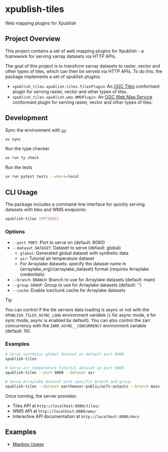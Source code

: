# xpublish-tiles

Web mapping plugins for Xpublish

## Project Overview
This project contains a set of web mapping plugins for Xpublish - a framework for serving xarray datasets via HTTP APIs.

The goal of this project is to transform xarray datasets to raster, vector and other types of tiles, which can then be served via HTTP APIs. To do this, the package implements a set of xpublish plugins:
* `xpublish_tiles.xpublish.tiles.TilesPlugin`: An [OGC Tiles](https://www.ogc.org/standards/ogcapi-tiles/) conformant plugin for serving raster, vector and other types of tiles.
* `xpublish_tiles.xpublish.wms.WMSPlugin`: An [OGC Web Map Service](https://www.ogc.org/standards/wms/) conformant plugin for serving raster, vector and other types of tiles.

## Development

Sync the environment with [`uv`](https://docs.astral.sh/uv/getting-started/)

```sh
uv sync
```

Run the type checker

```sh
uv run ty check
```

Run the tests

```sh
uv run pytest tests --where=local
```

## CLI Usage

The package includes a command-line interface for quickly serving datasets with tiles and WMS endpoints:

```sh
xpublish-tiles [OPTIONS]
```

### Options

- `--port PORT`: Port to serve on (default: 8080)
- `--dataset DATASET`: Dataset to serve (default: global)
  - `global`: Generated global dataset with synthetic data
  - `air`: Tutorial air temperature dataset
  - For Arraylake datasets: specify the dataset name in {arraylake_org}/{arraylake_dataset} format (requires Arraylake credentials)
- `--branch BRANCH`: Branch to use for Arraylake datasets (default: main)
- `--group GROUP`: Group to use for Arraylake datasets (default: '')
- `--cache`: Enable icechunk cache for Arraylake datasets

> [!TIP]
> You can control if the tile servers data loading is async or not with the `XPUBLISH_TILES_ASYNC_LOAD` environment variable (`1` for async mode, `0` for sync mode, async is enabled by default). You can also control the zarr concurrency with the `ZARR_ASYNC__CONCURRENCY` environment variable (default: 10).

### Examples

```sh
# Serve synthetic global dataset on default port 8080
xpublish-tiles

# Serve air temperature tutorial dataset on port 9000
xpublish-tiles --port 9000 --dataset air

# Serve Arraylake dataset with specific branch and group
xpublish-tiles --dataset earthmover-public/aifs-outputs --branch main --group 2025-04-01/12z --cache
```

Once running, the server provides:
- Tiles API at `http://localhost:8080/tiles/`
- WMS API at `http://localhost:8080/wms/`
- Interactive API documentation at `http://localhost:8080/docs`

## Examples

- [Mapbox Usage](./examples/mapbox/)
